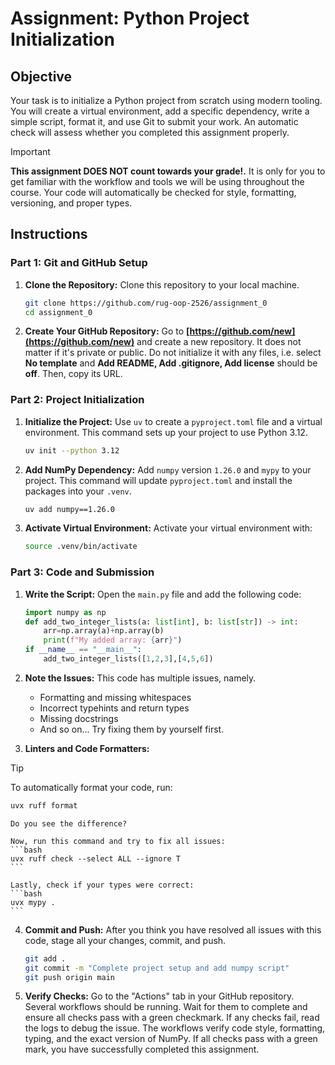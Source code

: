 # Assignment: Python Project Initialization

## Objective
Your task is to initialize a Python project from scratch using modern tooling. You will create a virtual environment, add a specific dependency, write a simple script, format it, and use Git to submit your work. An automatic check will assess whether you completed this assignment properly.


> [!IMPORTANT]
> **This assignment DOES NOT count towards your grade!.** 
> It is only for you to get familiar with the workflow and tools we will be using throughout the course. Your code will automatically be checked for style, formatting, versioning, and proper types.

## Instructions

### Part 1: Git and GitHub Setup

1.  **Clone the Repository:** Clone this repository to your local machine.
    ```bash
    git clone https://github.com/rug-oop-2526/assignment_0
    cd assignment_0
    ```

2.  **Create Your GitHub Repository:** Go to **[https://github.com/new](https://github.com/new)** and create a new repository. It does not matter if it's private or public. Do not initialize it with any files, i.e. select __No template__ and __Add README, Add .gitignore, Add license__ should be __off__. Then, copy its URL.

### Part 2: Project Initialization

1.  **Initialize the Project:** Use `uv` to create a `pyproject.toml` file and a virtual environment. This command sets up your project to use Python 3.12.
    ```bash
    uv init --python 3.12
    ```

2.  **Add NumPy Dependency:** Add `numpy` version `1.26.0` and `mypy` to your project. This command will update `pyproject.toml` and install the packages into your `.venv`.
    ```bash
    uv add numpy==1.26.0
    ```

3. **Activate Virtual Environment:** Activate your virtual environment with:
    ```bash
    source .venv/bin/activate
    ```

### Part 3: Code and Submission
1.  **Write the Script:** Open the `main.py` file and add the following code:
    ```python
    import numpy as np
    def add_two_integer_lists(a: list[int], b: list[str]) -> int:
        arr=np.array(a)+np.array(b)
        print(f"My added array: {arr}")
    if __name__ == "__main__":
        add_two_integer_lists([1,2,3],[4,5,6])
    ```

2. **Note the Issues:** This code has multiple issues, namely.
    - Formatting and missing whitespaces
    - Incorrect typehints and return types
    - Missing docstrings
    - And so on... Try fixing them by yourself first.

3. **Linters and Code Formatters:** 

> [!TIP]
> To automatically format your code, run:
>   ```bash
>   uvx ruff format
>   ```

    Do you see the difference?

    Now, run this command and try to fix all issues:
    ```bash
    uvx ruff check --select ALL --ignore T
    ```

    Lastly, check if your types were correct:
    ```bash
    uvx mypy .
    ```

4.  **Commit and Push:** After you think you have resolved all issues with this code, stage all your changes, commit, and push.
    ```bash
    git add .
    git commit -m "Complete project setup and add numpy script"
    git push origin main
    ```

5.  **Verify Checks:** Go to the "Actions" tab in your GitHub repository. Several workflows should be running. Wait for them to complete and ensure all checks pass with a green checkmark. If any checks fail, read the logs to debug the issue. The workflows verify code style, formatting, typing, and the exact version of NumPy. If all checks pass with a green mark, you have successfully completed this assignment.


